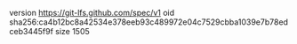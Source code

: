 version https://git-lfs.github.com/spec/v1
oid sha256:ca4b12bc8a42534e378eeb93c489972e04c7529cbba1039e7b78edceb3445f9f
size 1505
